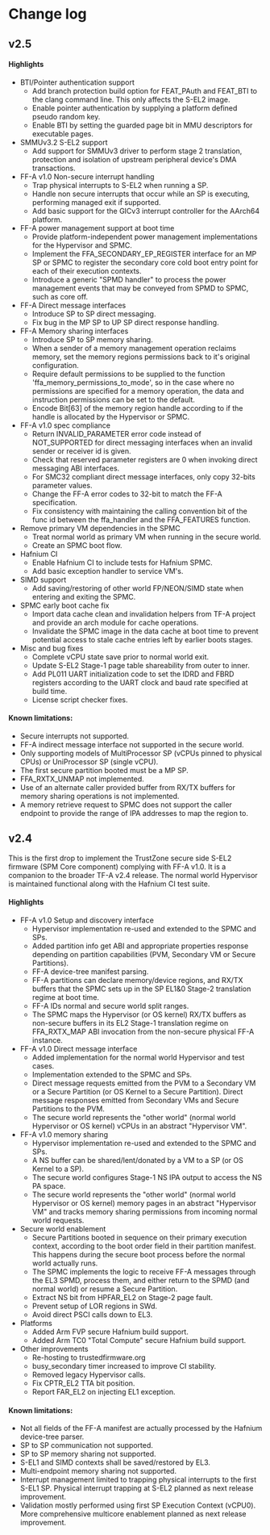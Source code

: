﻿# Change log

## v2.5
#### Highlights
* BTI/Pointer authentication support
    * Add branch protection build option for FEAT_PAuth and FEAT_BTI to the
      clang command line. This only affects the S-EL2 image.
    * Enable pointer authentication by supplying a platform defined pseudo
      random key.
    * Enable BTI by setting the guarded page bit in MMU descriptors for
      executable pages.
* SMMUv3.2 S-EL2 support
    * Add support for SMMUv3 driver to perform stage 2 translation, protection
      and isolation of upstream peripheral device's DMA transactions.
* FF-A v1.0 Non-secure interrupt handling
    * Trap physical interrupts to S-EL2 when running a SP.
    * Handle non secure interrupts that occur while an SP is executing,
      performing managed exit if supported.
    * Add basic support for the GICv3 interrupt controller for the AArch64
      platform.
* FF-A power management support at boot time
    * Provide platform-independent power management implementations for the
      Hypervisor and SPMC.
    * Implement the FFA_SECONDARY_EP_REGISTER interface for an MP SP or SPMC
      to register the secondary core cold boot entry point for each of their
      execution contexts.
    * Introduce a generic "SPMD handler" to process the power management events
      that may be conveyed from SPMD to SPMC, such as core off.
* FF-A Direct message interfaces
    * Introduce SP to SP direct messaging.
    * Fix bug in the MP SP to UP SP direct response handling.
* FF-A Memory sharing interfaces
    * Introduce SP to SP memory sharing.
    * When a sender of a memory management operation reclaims memory, set the
      memory regions permissions back to it's original configuration.
    * Require default permissions to be supplied to the function
      'ffa_memory_permissions_to_mode', so in the case where no permissions are
      specified for a memory operation, the data and instruction permissions can
      be set to the default.
    * Encode Bit[63] of the memory region handle according to if the handle is
      allocated by the Hypervisor or SPMC.
* FF-A v1.0 spec compliance
    * Return INVALID_PARAMETER error code instead of NOT_SUPPORTED for direct
      messaging interfaces when an invalid sender or receiver id is given.
    * Check that reserved parameter registers are 0 when invoking direct
      messaging ABI interfaces.
    * For SMC32 compliant direct message interfaces, only copy 32-bits
      parameter values.
    * Change the FF-A error codes to 32-bit to match the FF-A specification.
    * Fix consistency with maintaining the calling convention bit of the
      func id between the ffa_handler and the FFA_FEATURES function.
* Remove primary VM dependencies in the SPMC
    * Treat normal world as primary VM when running in the secure world.
    * Create an SPMC boot flow.
* Hafnium CI
    * Enable Hafnium CI to include tests for Hafnium SPMC.
    * Add basic exception handler to service VM's.
* SIMD support
    * Add saving/restoring of other world FP/NEON/SIMD state when entering and
      exiting the SPMC.
* SPMC early boot cache fix
    * Import data cache clean and invalidation helpers from TF-A project and
      provide an arch module for cache operations.
    * Invalidate the SPMC image in the data cache at boot time to prevent
      potential access to stale cache entries left by earlier boots stages.
* Misc and bug fixes
    * Complete vCPU state save prior to normal world exit.
    * Update S-EL2 Stage-1 page table shareability from outer to inner.
    * Add PL011 UART initialization code to set the IDRD and FBRD registers
      according to the UART clock and baud rate specified at build time.
    * License script checker fixes.

#### Known limitations:
* Secure interrupts not supported.
* FF-A indirect message interface not supported in the secure world.
* Only supporting models of MultiProcessor SP (vCPUs pinned to physical
  CPUs) or UniProcessor SP (single vCPU).
* The first secure partition booted must be a MP SP.
* FFA_RXTX_UNMAP not implemented.
* Use of an alternate caller provided buffer from RX/TX buffers for memory
  sharing operations is not implemented.
* A memory retrieve request to SPMC does not support the caller endpoint to
  provide the range of IPA addresses to map the region to.

## v2.4

This is the first drop to implement the TrustZone secure side S-EL2 firmware
(SPM Core component) complying with FF-A v1.0.
It is a companion to the broader TF-A v2.4 release.
The normal world Hypervisor is maintained functional along with the
Hafnium CI test suite.

#### Highlights
* FF-A v1.0 Setup and discovery interface
    * Hypervisor implementation re-used and extended to the SPMC and SPs.
    * Added partition info get ABI and appropriate properties response depending
      on partition capabilities (PVM, Secondary VM or Secure Partitions).
    * FF-A device-tree manifest parsing.
    * FF-A partitions can declare memory/device regions, and RX/TX buffers that
      the SPMC sets up in the SP EL1&0 Stage-2 translation regime at boot time.
    * FF-A IDs normal and secure world split ranges.
    * The SPMC maps the Hypervisor (or OS kernel) RX/TX buffers as non-secure
      buffers in its EL2 Stage-1 translation regime on FFA_RXTX_MAP ABI
      invocation from the non-secure physical FF-A instance.
* FF-A v1.0 Direct message interface
    * Added implementation for the normal world Hypervisor and test cases.
    * Implementation extended to the SPMC and SPs.
    * Direct message requests emitted from the PVM to a Secondary VM or a
      Secure Partition (or OS Kernel to a Secure Partition). Direct message
      responses emitted from Secondary VMs and Secure Partitions to the PVM.
    * The secure world represents the "other world" (normal world Hypervisor
      or OS kernel) vCPUs in an abstract "Hypervisor VM".
* FF-A v1.0 memory sharing
    * Hypervisor implementation re-used and extended to the SPMC and SPs.
    * A NS buffer can be shared/lent/donated by a VM to a SP (or OS Kernel
      to a SP).
    * The secure world configures Stage-1 NS IPA output to access the NS PA
      space.
    * The secure world represents the "other world" (normal world Hypervisor
      or OS kernel) memory pages in an abstract "Hypervisor VM" and tracks
      memory sharing permissions from incoming normal world requests.
* Secure world enablement
    * Secure Partitions booted in sequence on their primary execution context,
      according to the boot order field in their partition manifest.
      This happens during the secure boot process before the normal world
      actually runs.
    * The SPMC implements the logic to receive FF-A messages through the EL3
      SPMD, process them, and either return to the SPMD (and normal world) or
      resume a Secure Partition.
    * Extract NS bit from HPFAR_EL2 on Stage-2 page fault.
    * Prevent setup of LOR regions in SWd.
    * Avoid direct PSCI calls down to EL3.
* Platforms
    * Added Arm FVP secure Hafnium build support.
    * Added Arm TC0 "Total Compute" secure Hafnium build support.
* Other improvements
    * Re-hosting to trustedfirmware.org
    * busy_secondary timer increased to improve CI stability.
    * Removed legacy Hypervisor calls.
    * Fix CPTR_EL2 TTA bit position.
    * Report FAR_EL2 on injecting EL1 exception.
#### Known limitations:
* Not all fields of the FF-A manifest are actually processed by the Hafnium
  device-tree parser.
* SP to SP communication not supported.
* SP to SP memory sharing not supported.
* S-EL1 and SIMD contexts shall be saved/restored by EL3.
* Multi-endpoint memory sharing not supported.
* Interrupt management limited to trapping physical interrupts to
  the first S-EL1 SP. Physical interrupt trapping at S-EL2 planned as
  next release improvement.
* Validation mostly performed using first SP Execution Context (vCPU0). More
  comprehensive multicore enablement planned as next release improvement.
